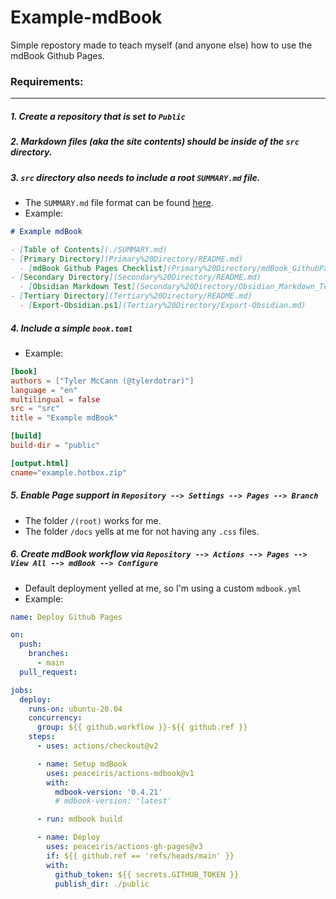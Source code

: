 # Example-mdBook
Simple repostory made to teach myself (and anyone else) how to use the mdBook Github Pages.

### Requirements:
---

#####  1. Create a repository that is set to ``Public``

#####  2. Markdown files (aka the site contents) should be inside of the ``src`` directory.

##### 3. ``src`` directory also needs to include a root ``SUMMARY.md`` file.
- The ``SUMMARY.md`` file format can be found [here](https://rust-lang.github.io/mdBook/format/summary.html).
- Example:

```markdown
# Example mdBook

- [Table of Contents](./SUMMARY.md)
- [Primary Directory](Primary%20Directory/README.md)
  - [mdBook Github Pages Checklist](Primary%20Directory/mdBook_GithubPages_Checklist.md)
- [Secondary Directory](Secondary%20Directory/README.md)
  - [Obsidian Markdown Test](Secondary%20Directory/Obsidian_Markdown_Test.md)
- [Tertiary Directory](Tertiary%20Directory/README.md)
  - [Export-Obsidian.ps1](Tertiary%20Directory/Export-Obsidian.md)
```

##### 4. Include a simple ``book.toml``
- Example:

```toml
[book]
authors = ["Tyler McCann (@tylerdotrar)"]
language = "en"
multilingual = false
src = "src"
title = "Example mdBook"

[build]
build-dir = "public"

[output.html]
cname="example.hotbox.zip"
```

##### 5. Enable Page support in ``Repository --> Settings --> Pages --> Branch``
- The folder ``/(root)`` works for me.
- The folder ``/docs`` yells at me for not having any ``.css`` files.
    
##### 6. Create mdBook workflow via ``Repository --> Actions --> Pages --> View All --> mdBook --> Configure``
- Default deployment yelled at me, so I'm using a custom ``mdbook.yml``
- Example:

```yml
name: Deploy Github Pages

on:
  push:
    branches:
      - main
  pull_request:

jobs:
  deploy:
    runs-on: ubuntu-20.04
    concurrency:
      group: ${{ github.workflow }}-${{ github.ref }}
    steps:
      - uses: actions/checkout@v2

      - name: Setup mdBook
        uses: peaceiris/actions-mdbook@v1
        with:
          mdbook-version: '0.4.21'
          # mdbook-version: 'latest'

      - run: mdbook build

      - name: Deploy
        uses: peaceiris/actions-gh-pages@v3
        if: ${{ github.ref == 'refs/heads/main' }}
        with:
          github_token: ${{ secrets.GITHUB_TOKEN }}
          publish_dir: ./public
```
